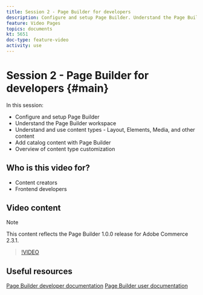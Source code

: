```yaml
---
title: Session 2 - Page Builder for developers
description: Configure and setup Page Builder​. Understand the Page Builder workspace​. Understand and use content types - Layout, Elements, Media, and other content​. Add Catalog content with Page Builder
feature: Video Pages
topics: documents
kt: 5651
doc-type: feature-video
activity: use
---
```


# Session 2 - Page Builder for developers {#main}

In this session:

- Configure and setup Page Builder​
- Understand the Page Builder workspace​
- Understand and use content types - Layout, Elements, Media, and other content​
- Add catalog content with Page Builder
- Overview of content type customization

## Who is this video for?

- Content creators
- Frontend developers

## Video content

>[!NOTE]
>
>This content reflects the Page Builder 1.0.0 release for Adobe Commerce 2.3.1.

>[!VIDEO](https://video.tv.adobe.com/v/35710?quality=12&learn=on)

## Useful resources

[Page Builder developer documentation](https://devdocs.magento.com/page-builder/docs/index.html)
[Page Builder user documentation](https://docs.magento.com/user-guide/cms/page-builder.html)